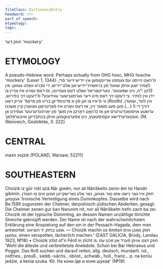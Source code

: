 ```yaml
---
fileClass: DictionaryEntry
headword: חוזק
part_of_speech: 
etymology: 
tags: 
---
```

חוזק
דער
'mockery'

ETYMOLOGY
===========
A pseudo-Hebrew word. Perhaps actually from OHG hosc, MHG hosche 'mockery'
{Lexer 1, 1344}
ס'האָט הייסט עס געמוזט אַרײַנקומען אין ייִדיש זייער פֿרי, לאָמיר זאָגן אויפֿן שוועל פֿון בראשית־ייִדיש און אַלט־ייִדיש; די סבֿרא וואָלט געווען: אין 13טן י"ה, ניט שפּעטער. טעריטאָריאַל וואָלט דאָס געמיינט, אַז דאָס וואָרט איז אַרײַן צו ייִדן אין לותּיר. צי דעקט זיך דאָס מיט דער גערמאַנישער עווידענץ? ס'דעקט זיך בפֿירוש, ווי ס'איז צו זען פֿון אַ פּרטימדיקן בריוו פֿון פּראָפֿ' עריק ראָט (Rooth) אין לונד, שוועדן. {...} מען מעג משער זײַן, אַז דאָס וואָרט איז פֿאַרטראָגן געוואָרן קיין אַשכּנז II דורך די ערשטע אויסוואַנדערערס און אַז ס'האָט דאָרטן אין משך פֿון יאָרהונדערטער געפֿירט אַן אונטערערדישע עקסיסטענץ, ניט אַפֿערצוקומען אויפֿן בכּתבֿדיקן אויבערפֿלאַך.
{M. Weinreich, Geshikhte, 3: 322}

CENTRAL
========

maxn xojzɩk {POLAND, Warsaw, 52211}

SOUTHEASTERN
==============

Choizik iz gûr ništ azâ Nâr giwên, nor ali Nâriškeitn zenin êm tsi Handn gikimin. חוזק איז גאָר נישט אַזאַ נאַר געווען, נאָר אַלע נאַרישקייטן זענען אים צו האַנדן געקומען 'Ironische Verteidigung eines Dummkopfes. Dasselbe wird nach Be.1599 zugunsten der Chelmer, derpolnisch-jüdischen Abderiten, gesagt: Die Chelmer zenen gur kan Narunim nit, nor ali Nâriškeitn trefn zach ba zei. Choizik ist der typische Dümmling, an dessen Namen unzählige törichte Streiche geknüpft werden. Der Name ist nach der wahrscheinlichsten Erklärung eine Anspielung auf den תּם in der Pessach-Hagada, dem man antwortet: בחזק יד הוציאנו usw. — Choizik machn os êmitsn חוזק מאַכן אויס עמעצן, einen verspotten, lächerlich machen.' {EAST GALICIA, Brody, Landau 1923, №18}
	•	Choizik zitst of'n Fêrd in zîcht is. חוזק זיצט אויפֿן פֿערד און זוכט עס 'Wohl die älteste und verbreitetste Anekdote. Schon bei Bar Hebraeus und Poggio. Das Roß suchen und darauf reiten, allg. deutsch, mundartl. nd., ostfries., preuß., siebb.-sächs., oböst., schwäb., holl., franz… p. na koniu jedzie, a kenia szuka. Klr. На кони їде и коня шукае' {№19}